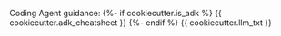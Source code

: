 Coding Agent guidance:
{%- if cookiecutter.is_adk %}
{{ cookiecutter.adk_cheatsheet }}
{%- endif %}
{{ cookiecutter.llm_txt }}